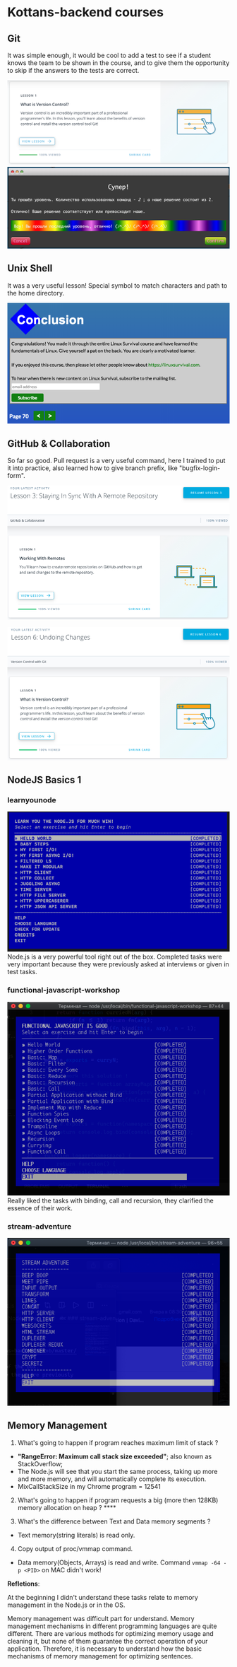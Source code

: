 # Kottans-backend courses

## Git
It was simple enough, it would be cool to add a test to see if a student knows the team to be shown in the course, and to give them the opportunity to skip if the answers to the tests are correct.

![img1](https://github.com/Synkevych/kottans-backend/blob/master/task_git/img1.png)
![img2](https://github.com/Synkevych/kottans-backend/blob/master/task_git/img4.png)

## Unix Shell
It was a very useful lesson! Special symbol to match characters and path to the home directory.

![img3](https://github.com/Synkevych/kottans-backend/blob/master/task_unix_shell/img_linux_1.png)

## GitHub & Collaboration
So far so good. Pull request is a very useful command, here I trained to put it into practice, also learned how to give branch prefix, like "bugfix-login-form". 

![img4](https://github.com/Synkevych/kottans-backend/blob/master/task_git-collaboration/img_git_collaboration_1.png)

![img5](https://github.com/Synkevych/kottans-backend/blob/master/task_git-collaboration/img_git_collaboration_2.png)  

## NodeJS Basics 1
### learnyounode
![img6](https://github.com/Synkevych/kottans-backend/blob/master/node_basic_1/learnyounode/node_basic_1.png)   
Node.js is a very powerful tool right out of the box.
Completed tasks were very important because they were previously asked at interviews or given in test tasks.

### functional-javascript-workshop
![img7](https://github.com/Synkevych/kottans-backend/blob/master/node_basic_1/functional-javascript-workshop/fjw-img.png)   
Really liked the tasks with binding, call and recursion, they clarified the essence of their work.   

### stream-adventure
![img8](https://github.com/Synkevych/kottans-backend/blob/master/node_basic_1/stream-adventure/st-img.png)

## Memory Management
1. What's going to happen if program reaches maximum limit of stack ? 
- **"RangeError: Maximum call stack size exceeded"**; also known as StackOverflow;
- The Node.js will see that you start the same process, taking up more and more memory, and will automatically complete its execution.
- MixCallStackSize in my Chrome program = 12541
2. What's going to happen if program requests a big (more then 128KB) memory allocation on heap ? ****

3. What's the difference between Text and Data memory segments ?
- Text memory(string literals) is read only.

4. Copy output of proc/vmmap command. 
- Data memory(Objects, Arrays) is read and write.
Command ```vmmap -64 -p <PID>``` on MAC didn't work!

**Refletions**: 

At the beginning I didn't understand these tasks relate to memory management in the Node.js or in the OS.

Memory management was difficult part for understand.
Memory management mechanisms in different programming languages are quite different. There are various methods for optimizing memory usage and cleaning it, but none of them guarantee the correct operation of your application. Therefore, it is necessary to understand how the basic mechanisms of memory management for optimizing sentences.